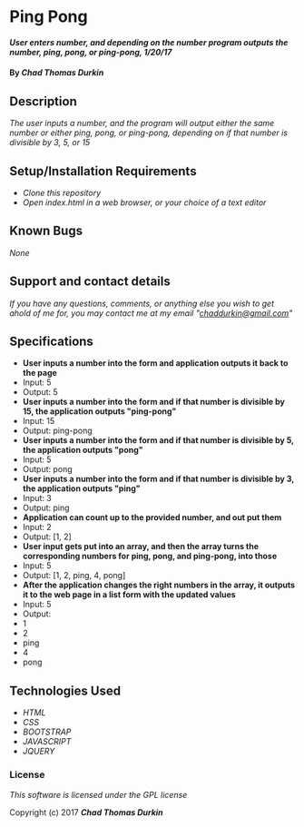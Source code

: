 # Ping Pong

#### _User enters number, and depending on the number program outputs the number, ping, pong, or ping-pong, 1/20/17_

#### By _**Chad Thomas Durkin**_

## Description

_The user inputs a number, and the program will output either the same number or either ping, pong, or ping-pong, depending on if that number is divisible by 3, 5, or 15_

## Setup/Installation Requirements

* _Clone this repository_
* _Open index.html in a web browser, or your choice of a text editor_

## Known Bugs

_None_

## Support and contact details

_If you have any questions, comments, or anything else you wish to get ahold of me for, you may contact me at my email "chaddurkin@gmail.com"_

## Specifications

* **User inputs a number into the form and application outputs it back to the page**
* Input: 5
* Output: 5
* **User inputs a number into the form and if that number is divisible by 15, the application outputs "ping-pong"**
* Input: 15
* Output: ping-pong
* **User inputs a number into the form and if that number is divisible by 5, the application outputs "pong"**
* Input: 5
* Output: pong
* **User inputs a number into the form and if that number is divisible by 3, the application outputs "ping"**
* Input: 3
* Output: ping
* **Application can count up to the provided number, and out put them**
* Input: 2
* Output: [1, 2]
* **User input gets put into an array, and then the array turns the corresponding numbers for ping, pong, and ping-pong, into those**
* Input: 5
* Output: [1, 2, ping, 4, pong]
* **After the application changes the right numbers in the array, it outputs it to the web page in a list form with the updated values**
* Input: 5
* Output: <li>1</li><li>2</li><li>ping</li><li>4</li><li>pong</li>

## Technologies Used

* _HTML_
* _CSS_
* _BOOTSTRAP_
* _JAVASCRIPT_
* _JQUERY_

### License

*This software is licensed under the GPL license*

Copyright (c) 2017 **_Chad Thomas Durkin_**
